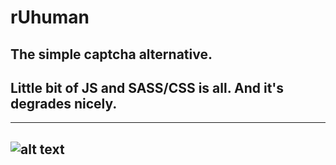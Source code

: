 # rUhuman
## The simple captcha alternative. 
## Little bit of JS and SASS/CSS is all. And it's degrades nicely.
---
![alt text](https://github.com/jessekorzan/rUhuman/blob/master/assets/img/pMm2ycJPxl.gif "diagram")
---
~~~~ sass goes here ~~~~
